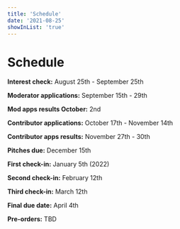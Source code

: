 ```yaml
---
title: 'Schedule'
date: '2021-08-25'
showInList: 'true'
---
```


# Schedule

**Interest check:** August 25th - September 25th

**Moderator applications:** September 15th - 29th

**Mod apps results October:** 2nd

**Contributor applications:** October 17th - November 14th

**Contributor apps results:** November 27th - 30th

**Pitches due:** December 15th

**First check-in:** January 5th (2022)

**Second check-in:** February 12th

**Third check-in:** March 12th

**Final due date:** April 4th

**Pre-orders:** TBD
